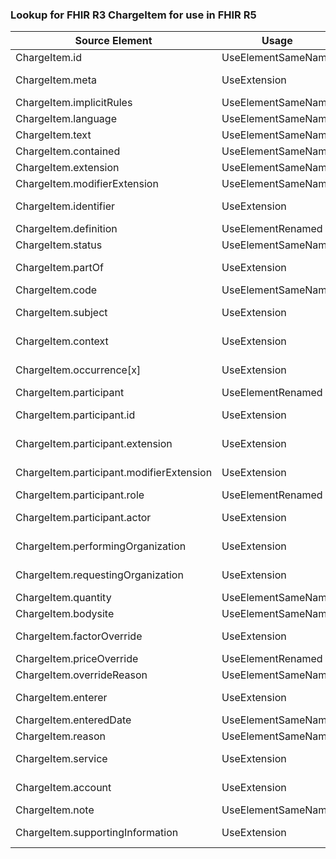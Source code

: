### Lookup for FHIR R3 ChargeItem for use in FHIR R5

| Source Element | Usage | Target |
| -------------- | ----- | ------ |
| ChargeItem.id | UseElementSameName | ChargeItem.id |
| ChargeItem.meta | UseExtension | http://hl7.org/fhir/3.0/StructureDefinition/extension-ChargeItem.meta |
| ChargeItem.implicitRules | UseElementSameName | ChargeItem.implicitRules |
| ChargeItem.language | UseElementSameName | ChargeItem.language |
| ChargeItem.text | UseElementSameName | ChargeItem.text |
| ChargeItem.contained | UseElementSameName | ChargeItem.contained |
| ChargeItem.extension | UseElementSameName | ChargeItem.extension |
| ChargeItem.modifierExtension | UseElementSameName | ChargeItem.modifierExtension |
| ChargeItem.identifier | UseExtension | http://hl7.org/fhir/3.0/StructureDefinition/extension-ChargeItem.identifier |
| ChargeItem.definition | UseElementRenamed | ChargeItem.definitionUri |
| ChargeItem.status | UseElementSameName | ChargeItem.status |
| ChargeItem.partOf | UseExtension | http://hl7.org/fhir/3.0/StructureDefinition/extension-ChargeItem.partOf |
| ChargeItem.code | UseElementSameName | ChargeItem.code |
| ChargeItem.subject | UseExtension | http://hl7.org/fhir/3.0/StructureDefinition/extension-ChargeItem.subject |
| ChargeItem.context | UseExtension | http://hl7.org/fhir/3.0/StructureDefinition/extension-ChargeItem.context |
| ChargeItem.occurrence[x] | UseExtension | http://hl7.org/fhir/3.0/StructureDefinition/extension-ChargeItem.occurrence |
| ChargeItem.participant | UseElementRenamed | ChargeItem.performer |
| ChargeItem.participant.id | UseExtension | http://hl7.org/fhir/3.0/StructureDefinition/extension-ChargeItem.participant.id |
| ChargeItem.participant.extension | UseExtension | http://hl7.org/fhir/3.0/StructureDefinition/extension-ChargeItem.participant.extension |
| ChargeItem.participant.modifierExtension | UseExtension | http://hl7.org/fhir/3.0/StructureDefinition/extension-ChargeItem.participant.modifierExtension |
| ChargeItem.participant.role | UseElementRenamed | ChargeItem.performer.function |
| ChargeItem.participant.actor | UseExtension | http://hl7.org/fhir/3.0/StructureDefinition/extension-ChargeItem.participant.actor |
| ChargeItem.performingOrganization | UseExtension | http://hl7.org/fhir/3.0/StructureDefinition/extension-ChargeItem.performingOrganization |
| ChargeItem.requestingOrganization | UseExtension | http://hl7.org/fhir/3.0/StructureDefinition/extension-ChargeItem.requestingOrganization |
| ChargeItem.quantity | UseElementSameName | ChargeItem.quantity |
| ChargeItem.bodysite | UseElementSameName | ChargeItem.bodysite |
| ChargeItem.factorOverride | UseExtension | http://hl7.org/fhir/3.0/StructureDefinition/extension-ChargeItem.factorOverride |
| ChargeItem.priceOverride | UseElementRenamed | ChargeItem.totalPriceComponent |
| ChargeItem.overrideReason | UseElementSameName | ChargeItem.overrideReason |
| ChargeItem.enterer | UseExtension | http://hl7.org/fhir/3.0/StructureDefinition/extension-ChargeItem.enterer |
| ChargeItem.enteredDate | UseElementSameName | ChargeItem.enteredDate |
| ChargeItem.reason | UseElementSameName | ChargeItem.reason |
| ChargeItem.service | UseExtension | http://hl7.org/fhir/3.0/StructureDefinition/extension-ChargeItem.service |
| ChargeItem.account | UseExtension | http://hl7.org/fhir/3.0/StructureDefinition/extension-ChargeItem.account |
| ChargeItem.note | UseElementSameName | ChargeItem.note |
| ChargeItem.supportingInformation | UseExtension | http://hl7.org/fhir/3.0/StructureDefinition/extension-ChargeItem.supportingInformation |
